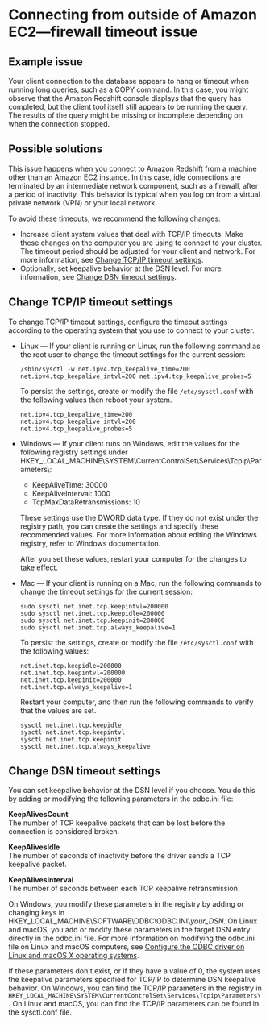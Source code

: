 # Connecting from outside of Amazon EC2—firewall timeout issue<a name="connecting-firewall-guidance"></a>

## Example issue<a name="connecting-firewall-guidance.Issue"></a>

 Your client connection to the database appears to hang or timeout when running long queries, such as a COPY command\. In this case, you might observe that the Amazon Redshift console displays that the query has completed, but the client tool itself still appears to be running the query\. The results of the query might be missing or incomplete depending on when the connection stopped\. 

## Possible solutions<a name="connecting-firewall-guidance.Solutions"></a>

This issue happens when you connect to Amazon Redshift from a machine other than an Amazon EC2 instance\. In this case, idle connections are terminated by an intermediate network component, such as a firewall, after a period of inactivity\. This behavior is typical when you log on from a virtual private network \(VPN\) or your local network\. 

To avoid these timeouts, we recommend the following changes:
+ Increase client system values that deal with TCP/IP timeouts\. Make these changes on the computer you are using to connect to your cluster\. The timeout period should be adjusted for your client and network\. For more information, see [Change TCP/IP timeout settings](#connecting-firewall-guidance.change-tcpip-settings)\.
+ Optionally, set keepalive behavior at the DSN level\. For more information, see [Change DSN timeout settings](#connecting-firewall-guidance.change-dsn-settings)\.

## Change TCP/IP timeout settings<a name="connecting-firewall-guidance.change-tcpip-settings"></a>

To change TCP/IP timeout settings, configure the timeout settings according to the operating system that you use to connect to your cluster\. 
+ Linux — If your client is running on Linux, run the following command as the root user to change the timeout settings for the current session: 

  ```
  /sbin/sysctl -w net.ipv4.tcp_keepalive_time=200 net.ipv4.tcp_keepalive_intvl=200 net.ipv4.tcp_keepalive_probes=5
  ```

  To persist the settings, create or modify the file `/etc/sysctl.conf` with the following values then reboot your system\. 

  ```
  net.ipv4.tcp_keepalive_time=200
  net.ipv4.tcp_keepalive_intvl=200
  net.ipv4.tcp_keepalive_probes=5
  ```
+ Windows — If your client runs on Windows, edit the values for the following registry settings under HKEY\_LOCAL\_MACHINE\\SYSTEM\\CurrentControlSet\\Services\\Tcpip\\Parameters\\: 
  + KeepAliveTime: 30000
  + KeepAliveInterval: 1000
  + TcpMaxDataRetransmissions: 10

  These settings use the DWORD data type\. If they do not exist under the registry path, you can create the settings and specify these recommended values\. For more information about editing the Windows registry, refer to Windows documentation\. 

  After you set these values, restart your computer for the changes to take effect\. 
+ Mac — If your client is running on a Mac, run the following commands to change the timeout settings for the current session: 

  ```
  sudo sysctl net.inet.tcp.keepintvl=200000
  sudo sysctl net.inet.tcp.keepidle=200000
  sudo sysctl net.inet.tcp.keepinit=200000
  sudo sysctl net.inet.tcp.always_keepalive=1
  ```

  To persist the settings, create or modify the file `/etc/sysctl.conf` with the following values: 

  ```
  net.inet.tcp.keepidle=200000
  net.inet.tcp.keepintvl=200000
  net.inet.tcp.keepinit=200000
  net.inet.tcp.always_keepalive=1
  ```

  Restart your computer, and then run the following commands to verify that the values are set\. 

  ```
  sysctl net.inet.tcp.keepidle
  sysctl net.inet.tcp.keepintvl
  sysctl net.inet.tcp.keepinit
  sysctl net.inet.tcp.always_keepalive
  ```

## Change DSN timeout settings<a name="connecting-firewall-guidance.change-dsn-settings"></a>

You can set keepalive behavior at the DSN level if you choose\. You do this by adding or modifying the following parameters in the odbc\.ini file: 

**KeepAlivesCount**  
The number of TCP keepalive packets that can be lost before the connection is considered broken\.

**KeepAlivesIdle**  
The number of seconds of inactivity before the driver sends a TCP keepalive packet\.

**KeepAlivesInterval**  
The number of seconds between each TCP keepalive retransmission\.

On Windows, you modify these parameters in the registry by adding or changing keys in HKEY\_LOCAL\_MACHINE\\SOFTWARE\\ODBC\\ODBC\.INI\\*your\_DSN*\. On Linux and macOS, you add or modify these parameters in the target DSN entry directly in the odbc\.ini file\. For more information on modifying the odbc\.ini file on Linux and macOS computers, see [Configure the ODBC driver on Linux and macOS X operating systems](configure-odbc-connection.md#odbc-driver-configure-linux-mac)\. 

If these parameters don't exist, or if they have a value of 0, the system uses the keepalive parameters specified for TCP/IP to determine DSN keepalive behavior\. On Windows, you can find the TCP/IP parameters in the registry in `HKEY_LOCAL_MACHINE\SYSTEM\CurrentControlSet\Services\Tcpip\Parameters\`\. On Linux and macOS, you can find the TCP/IP parameters can be found in the sysctl\.conf file\. 